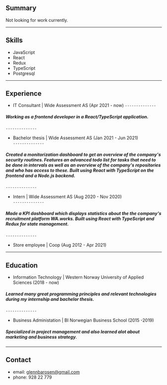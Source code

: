 ## Summary
Not looking for work currently. 
***
## Skills
- JavaScript
- React
- Redux
- TypeScript
- Postgresql
***
## Experience
- IT Consultant | Wide Assessment AS (Apr 2021 - now)
`--------------`
 ##### Working as a frontend developer in a React/TypeScript application.  
 `--------------` 


- Bachelor thesis | Wide Assessment AS (Jan 2021 - Jun 2021)  
`--------------`  

 ##### Created a monitorization dashboard to get an overview of the company's security routines. Features an advanced todo list for tasks that need to be done in intervals as well as an overview of the company's repositories and who has access to these. Built using React with TypeScript on the frontend and a Node.js backend.  
 `--------------` 

* Intern | Wide Assessment AS (Aug 2020 - Nov 2020)  
`--------------`  
##### Made a KPI dashboard which displays statistics about the the company's recruitment platform WA.works. Built using React with TypeScript and Redux for state management.
`--------------`
- Store employee | Coop (Aug 2012 - Apr 2021)  
***
## Education
- Information Technology | Western Norway University of Applied Sciences (2018 - now)  
##### Learned many great programming principles and relevant technologies during my internship and bachelor thesis.  
`--------------` 
* Business Administation | BI Norwegian Business School (2015 -2019)  
##### Specialized in project management and also learned alot about marketing and business strategy.
***
## Contact
- email: <glennbarosen@gmail.com>
- phone: 928 22 779
